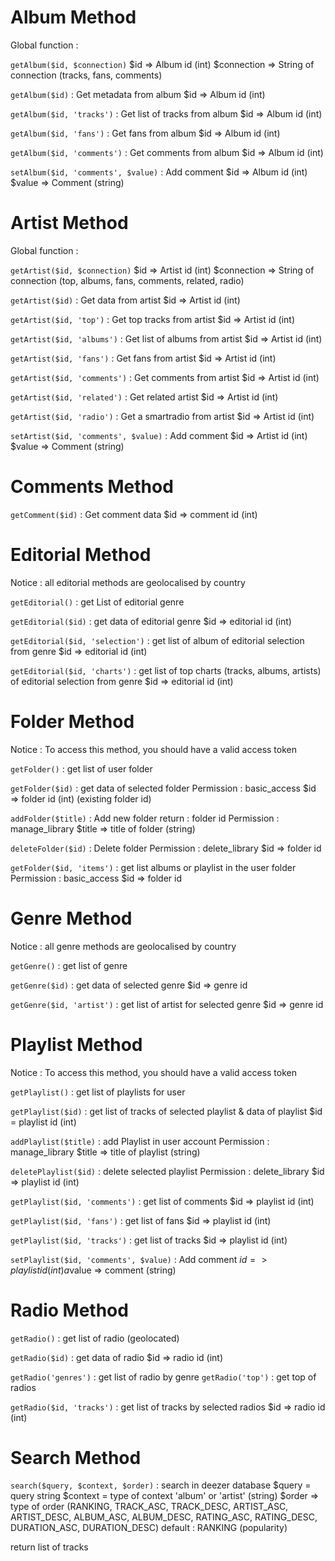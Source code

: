 Album Method
============

Global function :

 `getAlbum($id, $connection)`
   $id => Album id (int)
   $connection => String of connection (tracks, fans, comments)

 `getAlbum($id)` : Get metadata from album 
 $id => Album id (int)

 `getAlbum($id, 'tracks')` : Get list of tracks from album
 $id =>  Album id (int)

 `getAlbum($id, 'fans')` : Get fans from album
 $id =>  Album id (int)

 `getAlbum($id, 'comments')` : Get comments from album
 $id =>  Album id (int)

 `setAlbum($id, 'comments', $value)` : Add comment
 $id => Album id (int)
 $value => Comment (string)

Artist Method
=============

Global function :

`getArtist($id, $connection)`
 $id => Artist id (int)
 $connection => String of connection (top, albums, fans, comments, related, radio)

`getArtist($id)` : Get data from artist 
 $id => Artist id (int)

`getArtist($id, 'top')` : Get top tracks from artist
 $id =>  Artist id (int)

`getArtist($id, 'albums')` : Get list of albums from artist
 $id =>  Artist id (int)

`getArtist($id, 'fans')` : Get fans from artist
 $id =>  Artist id (int)

`getArtist($id, 'comments')` : Get comments from artist
 $id =>  Artist id (int)

`getArtist($id, 'related')` : Get related artist 
 $id =>  Artist id (int)

`getArtist($id, 'radio')` : Get a smartradio from artist
 $id =>  Artist id (int)

`setArtist($id, 'comments', $value)` : Add comment
 $id => Artist id (int)
 $value => Comment (string)

Comments Method
===============

`getComment($id)` : Get comment data
 $id => comment id (int)

Editorial Method
================

Notice : all editorial methods are geolocalised by country

`getEditorial()` : get List of editorial genre 

`getEditorial($id)` : get data of editorial genre
 $id => editorial id (int)

`getEditorial($id, 'selection')` : get list of album of editorial selection from genre
 $id => editorial id (int)

`getEditorial($id, 'charts')` : get list of top charts (tracks, albums, artists) of editorial selection from genre
 $id => editorial id (int)

Folder Method
=============

Notice : To access this method, you should have a valid access token 

`getFolder()` : get list of user folder

`getFolder($id)` : get data of selected folder
 Permission : basic_access
 $id => folder id (int) (existing folder id)

`addFolder($title)` : Add new folder
 return : folder id
 Permission : manage_library
 $title => title of folder (string)

`deleteFolder($id)` : Delete folder
 Permission : delete_library
 $id => folder id

`getFolder($id, 'items')` : get list albums or playlist in the user folder
 Permission : basic_access
 $id => folder id

Genre Method
============

 Notice : all genre methods are geolocalised by country

 `getGenre()` : get list of genre

 `getGenre($id)` : get data of selected genre
 $id => genre id

 `getGenre($id, 'artist')` : get list of artist for selected genre
 $id => genre id

Playlist Method
===============

Notice : To access this method, you should have a valid access token 

 `getPlaylist()` : get list of playlists for user

 `getPlaylist($id)` : get list of tracks of selected playlist & data of playlist
 $id = playlist id (int)

 `addPlaylist($title)` : add Playlist in user account
 Permission : manage_library
 $title => title of playlist (string)
 
 `deletePlaylist($id)` : delete selected playlist
 Permission : delete_library
 $id => playlist id (int)

 `getPlaylist($id, 'comments')` : get list of comments
 $id => playlist id (int)

 `getPlaylist($id, 'fans')` : get list of fans
 $id => playlist id (int)

 `getPlaylist($id, 'tracks')` : get list of tracks
 $id => playlist id (int)

 `setPlaylist($id, 'comments', $value)` : Add comment 
 $id => playlist id (int)
 a$value => comment (string)

Radio Method
============
 
 `getRadio()` : get list of radio (geolocated)

 `getRadio($id)` : get data of radio
 $id => radio id (int)

 `getRadio('genres')` : get list of radio by genre
 `getRadio('top')` : get top of radios

 `getRadio($id, 'tracks')` : get list of tracks by selected radios
 $id => radio id (int)

Search Method
=============

 `search($query, $context, $order)` : search in deezer database
 $query = query string 
 $context =  type of context 'album' or 'artist' (string)
 $order => type of order (RANKING, TRACK_ASC, TRACK_DESC, ARTIST_ASC, ARTIST_DESC, ALBUM_ASC, ALBUM_DESC, RATING_ASC, RATING_DESC, DURATION_ASC, DURATION_DESC) default : RANKING (popularity)

 return list of tracks